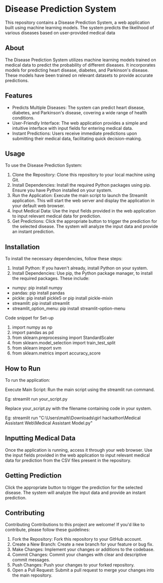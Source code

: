 
# Disease Prediction System

This repository contains a Disease Prediction System, a web application built using machine learning models. The system predicts the likelihood of various diseases based on user-provided medical data


## About
The Disease Prediction System utilizes machine learning models trained on medical data to predict the probability of different diseases. It incorporates models for predicting heart disease, diabetes, and Parkinson's disease. These models have been trained on relevant datasets to provide accurate predictions.
## Features

* Predicts Multiple Diseases: The system can predict heart disease, diabetes, and Parkinson's disease, covering a wide range of health conditions.
* User-Friendly Interface: The web application provides a simple and intuitive interface with input fields for entering medical data.
* Instant Predictions: Users receive immediate predictions upon submitting their medical data, facilitating quick decision-making.
## Usage
To use the Disease Prediction System:

1. Clone the Repository: Clone this repository to your local machine using Git.
2. Install Dependencies: Install the required Python packages using pip. Ensure you have Python installed on your system.
3. Run the Application: Execute the main script to launch the Streamlit application. This will start the web server and display the application in your default web browser.
4. Input Medical Data: Use the input fields provided in the web application to input relevant medical data for prediction.
5. Get Predictions: Click the appropriate button to trigger the prediction for the selected disease. The system will analyze the input data and provide an instant prediction.
## Installation

To install the necessary dependencies, follow these steps:

1. Install Python: If you haven't already, install Python on your system.
2. Install Dependencies: Use pip, the Python package manager, to install the required packages. These include:

* numpy: pip install numpy
* pandas: pip install pandas
* pickle: pip install pickle5 or pip install pickle-mixin
* streamlit: pip install streamlit
* streamlit_option_menu: pip install streamlit-option-menu

Code snippet for Set-up

1. import numpy as np
2. import pandas as pd
3. from sklearn.preprocessing import StandardScaler
4. from sklearn.model_selection import train_test_split
5. from sklearn import svm
6. from sklearn.metrics import accuracy_score
## How to Run
To run the application:

Execute Main Script: Run the main script using the streamlit run command.

Eg: streamlit run your_script.py

Replace your_script.py with the filename containing code in your system.

Eg: streamlit run "C:\Users\malti\Downloads\girl hackathon\Medical Assistant Web\Medical Assistant Model.py"
## Inputting Medical Data

Once the application is running, access it through your web browser.
Use the input fields provided in the web application to input relevant medical data for prediction from the CSV files present in the repository.
## Getting Prediction
Click the appropriate button to trigger the prediction for the selected disease. The system will analyze the input data and provide an instant prediction.
## Contributing 
Contributing
Contributions to this project are welcome! If you'd like to contribute, please follow these guidelines:

1. Fork the Repository: Fork this repository to your GitHub account.
2. Create a New Branch: Create a new branch for your feature or bug fix.
3. Make Changes: Implement your changes or additions to the codebase.
4. Commit Changes: Commit your changes with clear and descriptive commit messages.
5. Push Changes: Push your changes to your forked repository.
6. Open a Pull Request: Submit a pull request to merge your changes into the main repository.
